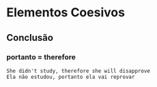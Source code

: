 # Elementos Coesivos

## Conclusão

### portanto = therefore

    She didn't study, therefore she will disapprove 
    Ela não estudou, portanto ela vai reprovar


   


